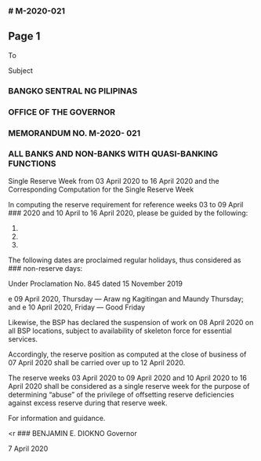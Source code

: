 ### # M-2020-021

## Page 1

To

Subject

### BANGKO SENTRAL NG PILIPINAS

### OFFICE OF THE GOVERNOR

### MEMORANDUM NO. M-2020- 021

### ALL BANKS AND NON-BANKS WITH QUASI-BANKING FUNCTIONS

Single Reserve Week from 03 April 2020 to 16 April 2020 and the Corresponding Computation for the Single Reserve Week

In computing the reserve requirement for reference weeks 03 to 09 April ### 2020 and 10 April to 16 April 2020, please be guided by the following:

1.

3.

4.

The following dates are proclaimed regular holidays, thus considered as ### non-reserve days:

Under Proclamation No. 845 dated 15 November 2019

e 09 April 2020, Thursday — Araw ng Kagitingan and Maundy Thursday; and e 10 April 2020, Friday — Good Friday

Likewise, the BSP has declared the suspension of work on 08 April 2020 on all BSP locations, subject to availability of skeleton force for essential services.

Accordingly, the reserve position as computed at the close of business of 07 April 2020 shall be carried over up to 12 April 2020.

The reserve weeks 03 April 2020 to 09 April 2020 and 10 April 2020 to 16 April 2020 shall be considered as a single reserve week for the purpose of determining “abuse” of the privilege of offsetting reserve deficiencies against excess reserve during that reserve week.

For information and guidance.

<r ### BENJAMIN E. DIOKNO Governor

7 April 2020 